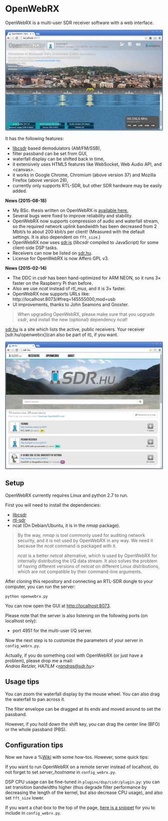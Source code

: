 OpenWebRX
=========

OpenWebRX is a multi-user SDR receiver software with a web interface.

![OpenWebRX](/screenshot.png?raw=true)

It has the following features:

- <a href="https://github.com/simonyiszk/csdr">libcsdr</a> based demodulators (AM/FM/SSB),
- filter passband can be set from GUI,
- waterfall display can be shifted back in time,
- it extensively uses HTML5 features like WebSocket, Web Audio API, and &lt;canvas&gt;.
- it works in Google Chrome, Chromium (above version 37) and Mozilla Firefox (above version 28),
- currently only supports RTL-SDR, but other SDR hardware may be easily added.

**News (2015-08-18)**
- My BSc. thesis written on OpenWebRX is <a href="http://openwebrx.org/bsc-thesis.pdf">available here.</a>
- Several bugs were fixed to improve reliability and stability.
- OpenWebRX now supports compression of audio and waterfall stream, so the required network uplink bandwidth has been decreased from 2 Mbit/s to about 200 kbit/s per client! (Measured with the default settings. It is also dependent on `fft_size`.)
- OpenWebRX now uses <a href="https://github.com/simonyiszk/csdr#sdrjs">sdr.js</a> (*libcsdr* compiled to JavaScript) for some client-side DSP tasks. 
- Receivers can now be listed on <a href="http://sdr.hu/">sdr.hu</a>.
- License for OpenWebRX is now Affero GPL v3. 

**News (2015-02-14)**
- The DDC in *csdr* has been hand-optimized for ARM NEON, so it runs 3× faster on the Raspberry Pi than before. 
- Also we use *ncat* instead of *rtl_mus*, and it is 3× faster.
- OpenWebRX now supports URLs like: http://localhost:8073/#freq=145555000,mod=usb
- UI improvements, thanks to John Seamons and Gnoxter.

> When upgrading OpenWebRX, please make sure that you upgrade *csdr*, and install the new (optional) dependency *ncat*!

[sdr.hu](http://sdr.hu) is a site which lists the active, public receivers. Your receiver [sdr.hu/openwebrx](can also be part of it), if you want.

![sdr.hu](/screenshot-sdrhu.png?raw=true)

## Setup

OpenWebRX currently requires Linux and python 2.7 to run. 

First you will need to install the dependencies:

- <a href="https://github.com/simonyiszk/csdr">libcsdr</a>
- <a href="http://sdr.osmocom.org/trac/wiki/rtl-sdr">rtl-sdr</a>
- ncat (On Debian/Ubuntu, it is in the *nmap* package). 

> By the way, *nmap* is tool commonly used for auditing network security, and it is not used by OpenWebRX in any way. We need it because the *ncat* command is packaged with it.
>
> *ncat* is a better *netcat* alternative, which is used by OpenWebRX for internally distributing the I/Q data stream. It also solves the problem of having different versions of *netcat* on different Linux distributions, which are not compatible by their command-line arguments.

After cloning this repository and connecting an RTL-SDR dongle to your computer, you can run the server:

	python openwebrx.py

You can now open the GUI at <a href="http://localhost:8073">http://localhost:8073</a>.

Please note that the server is also listening on the following ports (on localhost only):

- port 4951 for the multi-user I/Q server.

Now the next step is to customize the parameters of your server in `config_webrx.py`.

Actually, if you do something cool with OpenWebRX (or just have a problem), please drop me a mail:  
*Andras Retzler, HA7ILM &lt;randras@sdr.hu&gt;*

## Usage tips

You can zoom the waterfall display by the mouse wheel. You can also drag the waterfall to pan across it.

The filter envelope can be dragged at its ends and moved around to set the passband.

However, if you hold down the shift key, you can drag the center line (BFO) or the whole passband (PBS).

## Configuration tips

Now we have a %[Wiki](https://github.com/simonyiszk/openwebrx/wiki) with some how-tos. However, some quick tips:

If you want to run OpenWebRX on a remote server instead of localhost, do not forget to set *server_hostname* in `config_webrx.py`.

DSP CPU usage can be fine-tuned in `plugins/dsp/csdr/plugin.py`: you can set transition bandwidths higher (thus degrade filter performance by decreasing the length of the kernel, but also decrease CPU usage), and also set `fft_size` lower.

If you want a chat-box to the top of the page, <a href="https://gist.github.com/ha7ilm/15c4c5e4c80cef9b3144">here is a snippet</a> for you to include in `config_webrx.py`.
